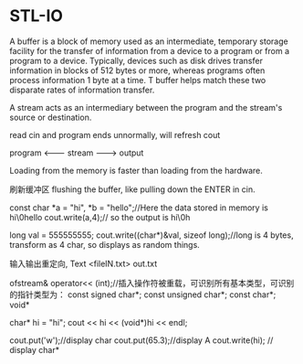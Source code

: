 <!--
 * @Author: Shepherd Qirong
 * @Date: 2020-08-08 17:47:53
 * @Github: https://github.com/ShepherdQR
 * @LastEditors: Shepherd Qirong
 * @LastEditTime: 2020-08-19 21:58:03
 * @Copyright (c) 2019--20xx Shepherd Qirong. All rights reserved.
-->
<!-- UTF8 -->

# STL-IO

A buffer is a block of memory used as an intermediate, temporary storage facility for the transfer of information from a device to a program or from a program to a device.
Typically, devices such as disk drives transfer information in blocks of 512 bytes or more, whereas programs often process information 1 byte at a time.
T buffer helps match these two disparate rates of information transfer.

A stream acts as an intermediary between the program and the stream's source or destination.



read cin and program ends unnormally, will refresh cout

program <--- stream ---> output

Loading from the memory is faster than loading from the hardware.

刷新缓冲区 flushing the buffer, like pulling down the ENTER in cin.

const char *a = "hi", *b = "hello";//Here the data stored in memory is hi\0hello
cout.write(a,4);// so the output is hi\0h

long val = 555555555;
cout.write((char*)&val, sizeof long);//long is 4 bytes, transform as 4 char, so displays as random things.

输入输出重定向, Text <fileIN.txt> out.txt

ofstream& operator<< (int);//插入操作符被重载，可识别所有基本类型，可识别的指针类型为：
const signed char*; const unsigned char*;
const char*; void*

char* hi = "hi";
cout << hi << (void*)hi << endl;

cout.put('w');//display char
cout.put(65.3);//display A
cout.write(hi); // display char*